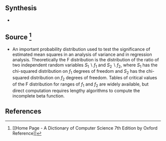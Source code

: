 ## Synthesis
- 
## Source [^1]
- An important probability distribution used to test the significance of estimated mean squares in an analysis of variance and in regression analysis. Theoretically the F distribution is the distribution of the ratio of two independent random variables $S_{1} \backslash f_{1}$ and $S_{2} \backslash f_{2}$, where $S_{1}$ has the chi-squared distribution on $f_{1}$ degrees of freedom and $S_{2}$ has the chi-squared distribution on $f_{2}$ degrees of freedom. Tables of critical values of the F distribution for ranges of $f_{1}$ and $f_{2}$ are widely available, but direct computation requires lengthy algorithms to compute the incomplete beta function.
## References

[^1]: [[Home Page - A Dictionary of Computer Science 7th Edition by Oxford Reference]]